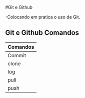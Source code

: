 #Git e Github

-Colocando em pratica o uso de Git.


## Git e Github Comandos

| Comandos     |
| ------------ |
| Commit       |
| clone        |
| log          |
| pull         |
| push         |